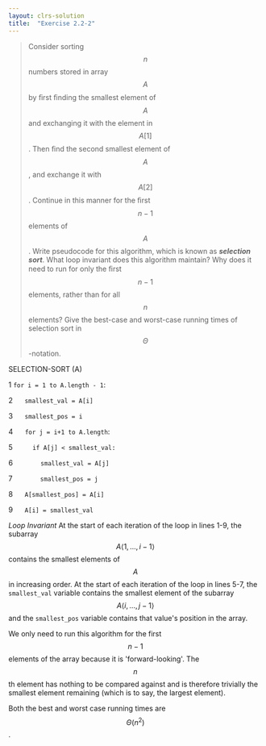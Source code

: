 ```yaml
---
layout: clrs-solution
title:  "Exercise 2.2-2"
---
```

>Consider sorting $$n$$ numbers stored in array $$A$$ by ﬁrst ﬁnding the smallest element of $$A$$ and exchanging it with the element in $$A[1]$$. Then ﬁnd the second smallest element of $$A$$, and exchange it with $$A[2]$$. Continue in this manner for the ﬁrst $$n-1$$ elements of $$A$$. Write pseudocode for this algorithm, which is known as ***selection sort***. What loop invariant does this algorithm maintain? Why does it need to run for only the ﬁrst $$n-1$$ elements, rather than for all $$n$$ elements? Give the best-case and worst-case running times of selection sort in $$\Theta$$-notation.

SELECTION-SORT (A)

1 `for i = 1 to A.length - 1`:

2 &nbsp;&nbsp;&nbsp;&nbsp; `smallest_val = A[i]`

3 &nbsp;&nbsp;&nbsp;&nbsp; `smallest_pos = i`

4 &nbsp;&nbsp;&nbsp;&nbsp; `for j = i+1 to A.length`:

5 &nbsp;&nbsp;&nbsp;&nbsp;&nbsp;&nbsp;&nbsp;&nbsp; `if A[j] < smallest_val:`

6 &nbsp;&nbsp;&nbsp;&nbsp;&nbsp;&nbsp;&nbsp;&nbsp;&nbsp;&nbsp;&nbsp;&nbsp; `smallest_val = A[j]`

7 &nbsp;&nbsp;&nbsp;&nbsp;&nbsp;&nbsp;&nbsp;&nbsp;&nbsp;&nbsp;&nbsp;&nbsp; `smallest_pos = j`

8 &nbsp;&nbsp;&nbsp;&nbsp; `A[smallest_pos] = A[i]`

9 &nbsp;&nbsp;&nbsp;&nbsp; `A[i] = smallest_val`

*Loop Invariant* At the start of each iteration of the loop in lines 1-9, the subarray $$A \langle 1, ..., i-1 \rangle$$ contains the smallest elements of $$A$$ in increasing order. At the start of each iteration of the loop in lines 5-7, the `smallest_val` variable contains the smallest element of the subarray $$A \langle i, ..., j-1 \rangle$$ and the `smallest_pos` variable contains that value's position in the array.

We only need to run this algorithm for the first $$n-1$$ elements of the array because it is 'forward-looking'. The $$n$$th element has nothing to be compared against and is therefore trivially the smallest element remaining (which is to say, the largest element).

Both the best and worst case running times are $$\Theta (n^2)$$.